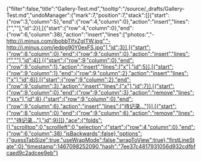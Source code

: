 {"filter":false,"title":"Gallery-Test.md","tooltip":"/source/_drafts/Gallery-Test.md","undoManager":{"mark":7,"position":7,"stack":[[{"start":{"row":3,"column":5},"end":{"row":4,"column":0},"action":"insert","lines":["",""],"id":2}],[{"start":{"row":4,"column":0},"end":{"row":6,"column":38},"action":"insert","lines":["photos:","- http://i.minus.com/ibobbTlfxZgITW.jpg","- http://i.minus.com/iedpg90Y0exFS.jpg"],"id":3}],[{"start":{"row":8,"column":0},"end":{"row":9,"column":0},"action":"insert","lines":["",""],"id":4}],[{"start":{"row":9,"column":0},"end":{"row":9,"column":1},"action":"insert","lines":["x"],"id":5}],[{"start":{"row":9,"column":1},"end":{"row":9,"column":2},"action":"insert","lines":["x"],"id":6}],[{"start":{"row":9,"column":2},"end":{"row":9,"column":3},"action":"insert","lines":["x"],"id":7}],[{"start":{"row":9,"column":0},"end":{"row":9,"column":3},"action":"remove","lines":["xxx"],"id":8},{"start":{"row":9,"column":0},"end":{"row":9,"column":6},"action":"insert","lines":["待记录..."]}],[{"start":{"row":8,"column":0},"end":{"row":9,"column":6},"action":"remove","lines":["","待记录..."],"id":9}]]},"ace":{"folds":[],"scrolltop":0,"scrollleft":0,"selection":{"start":{"row":4,"column":0},"end":{"row":6,"column":38},"isBackwards":false},"options":{"guessTabSize":true,"useWrapMode":false,"wrapToView":true},"firstLineState":0},"timestamp":1467098252090,"hash":"7ee37c4817931056d932cdfbfcaed9c2adcee9eb"}
